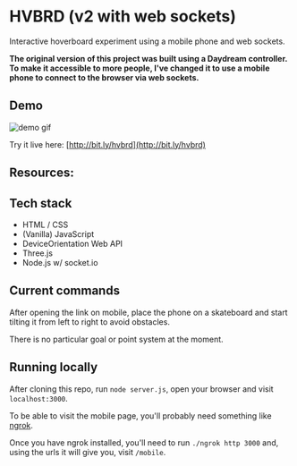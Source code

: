 # HVBRD (v2 with web sockets)

Interactive hoverboard experiment using a mobile phone and web sockets.

**The original version of this project was built using a Daydream controller.
To make it accessible to more people, I've changed it to use a mobile phone to connect to the browser via web sockets.**

## Demo

![demo gif](hvbrd.gif)

Try it live here: [http://bit.ly/hvbrd](http://bit.ly/hvbrd)

## Resources:

## Tech stack

- HTML / CSS
- (Vanilla) JavaScript
- DeviceOrientation Web API
- Three.js
- Node.js w/ socket.io

## Current commands

After opening the link on mobile, place the phone on a skateboard and start tilting it from left to right to avoid obstacles.

There is no particular goal or point system at the moment.

## Running locally

After cloning this repo, run `node server.js`, open your browser and visit `localhost:3000`.

To be able to visit the mobile page, you'll probably need something like [ngrok](https://ngrok.com/).

Once you have ngrok installed, you'll need to run `./ngrok http 3000` and, using the urls it will give you, visit `/mobile`.
